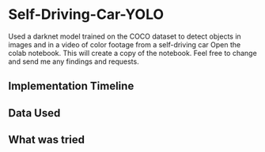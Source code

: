 # Self-Driving-Car-YOLO
Used a darknet model trained on the COCO dataset to detect objects in images and in a video of color footage from a self-driving car
Open the colab notebook. This will create a copy of the notebook. Feel free to change and send me any findings and requests.

## Implementation Timeline

## Data Used

## What was tried
